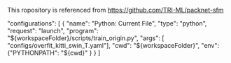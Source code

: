 This ropository is referenced from https://github.com/TRI-ML/packnet-sfm


"configurations": [
        {
            "name": "Python: Current File",
            "type": "python",
            "request": "launch",
            "program": "${workspaceFolder}/scripts/train_origin.py",
            "args": [  "configs/overfit_kitti_swin_T.yaml"],
            "cwd": "${workspaceFolder}",
            "env": {"PYTHONPATH": "${cwd}" }
        }
    ]
